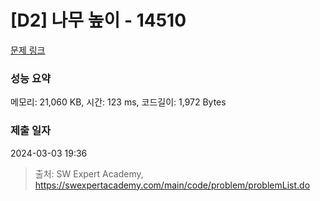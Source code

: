 # [D2] 나무 높이 - 14510 

[문제 링크](https://swexpertacademy.com/main/code/problem/problemDetail.do?contestProbId=AYFofW8qpXYDFAR4) 

### 성능 요약

메모리: 21,060 KB, 시간: 123 ms, 코드길이: 1,972 Bytes

### 제출 일자

2024-03-03 19:36



> 출처: SW Expert Academy, https://swexpertacademy.com/main/code/problem/problemList.do